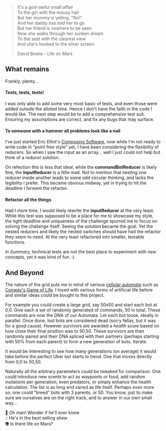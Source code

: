 > It's a god-awful small affair  
> To the girl with the mousy hair  
> But her mummy is yelling, "No!"  
> And her daddy has told her to go  
> But her friend is nowhere to be seen  
> Now she walks through her sunken dream  
> To the seat with the clearest view  
> And she's hooked to the silver screen  
> 
> David Bowie - Life on Mars

## What remains

Frankly, plenty...

#### Tests, tests, tests!

I was only able to add some very most basic of tests, and even those were added outside the alloted time. Hence I don't have the faith in the code I would like. The next step would be to add a comprehensive test suit. Ensuring my assumptions are correct, and fix any bugs that may surface.

#### To someone with a hammer all problems look like a nail

I've just started Eric Elliot's [Composing Software](https://leanpub.com/composingsoftware), now while I'm not ready to write code in "point free style" yet, I have been considering the flexibility of reducers. So when I saw the input as an array... well I just could not help but think of a reducer solution. 

On refection this is less that ideal, while the **commandBotReducer** is likely fine, the **inputReducer** is a little mad. Not to mention that nesting one reducer inside another leads to some odd circular thinking, and lacks the legibility I prefer. This became obvious midway, yet in trying to hit the deadline I forwent the refactor. 

#### Refactor all the things

Had I more time, I would likely rewrite the **inputReducer** at the very least. While this test was supposed to be a place for me to showcase my style, the tight deadline and uniqueness of the challenge spurred me to focus on solving the challenge itself. Seeing the solution became the goal. Yet the nested reducers and likely the nested switches should have had the refactor they seem to need. At the very least refactored into smaller, testable functions.

*In Summary,* technical tests are not the best place to experiment with new concepts, yet it was kind of fun. :)

## And Beyond

The nature of the grid puts me in mind of various [cellular automata](https://en.wikipedia.org/wiki/Cellular_automaton) such as [Conway's Game of Life](https://en.wikipedia.org/wiki/Conway%27s_Game_of_Life). I toyed with various forms of artificial life before and similar ideas could be bought to this project.

For example you could create a large grid, say 50x50 and start each bot at 0,0. Give each a set of randomly generated of commands, 50 in total. These commands are now the DNA of our Automata. Let each bot loose, ideally in parallel. Once done, lost bots are considered dead (sorry fellas, but it was for a good cause). However survivors are awarded a *health* score based on how close their final position was to 50,50. These survivors are then randomly paired and their DNA spliced with their partners (perhaps starting with 50% from each parent) to form a new generation of bots. Iterate.

It would be interesting to see how many generations (on average) it would take before the perfect Uber bot starts to trend. One that moves directly from 0,0 to 50,50. 

Naturally all the arbitrary parameters could be tweaked for comparison. One could introduce new scents to act as waypoints or food, add random mutations per generation, even predators, or simply enhance the health calculation. The list is as long and varied as life itself. Perhaps even more so, one could "breed" bots with 3 parents, or 50. You know, just to make sure we ourselves are on the right track, and to answer in our own small way...

:musical_note: Oh man! Wonder if he'll ever know  
:notes: He's in the best selling show  
:alien: Is there life on Mars?  



